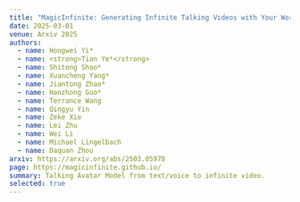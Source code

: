 ```yaml
---
title: "MagicInfinite: Generating Infinite Talking Videos with Your Words and Voice"
date: 2025-03-01
venue: Arxiv 2025
authors:
  - name: Hongwei Yi*
  - name: <strong>Tian Ye*</strong>
  - name: Shitong Shao*
  - name: Xuancheng Yang*
  - name: Jiantong Zhao*
  - name: Hanzhong Guo*
  - name: Terrance Wang
  - name: Qingyu Yin
  - name: Zeke Xie
  - name: Lei Zhu
  - name: Wei Li
  - name: Michael Lingelbach
  - name: Daquan Zhou
arxiv: https://arxiv.org/abs/2503.05978
page: https://magicinfinite.github.io/
summary: Talking Avatar Model from text/voice to infinite video.
selected: true
---
```



